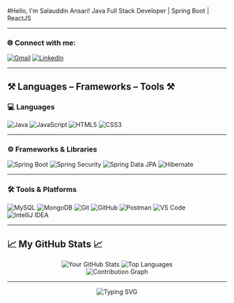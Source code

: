 
  #Hello, I'm Salauddin Ansari!
  Java Full Stack Developer | Spring Boot | ReactJS




---

### 🌐 Connect with me:

[![Gmail](https://img.shields.io/badge/Gmail-D14836?style=for-the-badge&logo=gmail&logoColor=white)](mailto:yourmail@gmail.com)
[![LinkedIn](https://img.shields.io/badge/LinkedIn-0A66C2?style=for-the-badge&logo=linkedin&logoColor=white)](https://www.linkedin.com/in/salauddin-ansari-560468238/)

---

## ⚒️ Languages – Frameworks – Tools ⚒️

### 💻 Languages
![Java](https://img.shields.io/badge/Java-ED8B00?style=for-the-badge&logo=openjdk&logoColor=white)
![JavaScript](https://img.shields.io/badge/JavaScript-F7DF1E?style=for-the-badge&logo=javascript&logoColor=black)
![HTML5](https://img.shields.io/badge/HTML5-E34F26?style=for-the-badge&logo=html5&logoColor=white)
![CSS3](https://img.shields.io/badge/CSS3-1572B6?style=for-the-badge&logo=css3&logoColor=white)

---

### ⚙️ Frameworks & Libraries
![Spring Boot](https://img.shields.io/badge/Spring%20Boot-6DB33F?style=for-the-badge&logo=spring-boot&logoColor=white)
![Spring Security](https://img.shields.io/badge/Spring%20Security-F7DF1E?style=for-the-badge&logo=spring-security&logoColor=white)
![Spring Data JPA](https://img.shields.io/badge/Spring%20Data%20JPA-E34F26?style=for-the-badge&logo=spring&logoColor=white)
![Hibernate](https://img.shields.io/badge/Hibernate-59666C?style=for-the-badge&logo=hibernate&logoColor=white)



---

### 🛠️ Tools & Platforms
![MySQL](https://img.shields.io/badge/MySQL-4479A1?style=for-the-badge&logo=mysql&logoColor=white)
![MongoDB](https://img.shields.io/badge/MongoDB-4EA94B?style=for-the-badge&logo=mongodb&logoColor=white)
![Git](https://img.shields.io/badge/Git-F05032?style=for-the-badge&logo=git&logoColor=white)
![GitHub](https://img.shields.io/badge/GitHub-181717?style=for-the-badge&logo=github&logoColor=white)
![Postman](https://img.shields.io/badge/Postman-FF6C37?style=for-the-badge&logo=postman&logoColor=white)
![VS Code](https://img.shields.io/badge/VS%20Code-0078D4?style=for-the-badge&logo=visual-studio-code&logoColor=white)
![IntelliJ IDEA](https://img.shields.io/badge/IntelliJ%20IDEA-000000?style=for-the-badge&logo=intellij-idea&logoColor=white)

---

## 📈 My GitHub Stats 📈
<div align="center">
  <img src="https://github-readme-stats.vercel.app/api?username=AnsariSalauddin&show_icons=true&theme=dark" alt="Your GitHub Stats" />
  <img src="https://github-readme-stats.vercel.app/api/top-langs/?username=AnsariSalauddin&layout=compact&theme=dark" alt="Top Languages" />
</div>

<div align="center">
  <img src="https://github-profile-summary-cards.vercel.app/api/cards/profile-details?username=AnsariSalauddin&theme=dark" alt="Contribution Graph" />
</div>

---

<div align="center">
  <img src="https://readme-typing-svg.herokuapp.com/?font=Righteous&size=25&center=true&vCenter=true&width=500&height=70&duration=4000&lines=Thanks+for+checking+out+my+profile!%3BLet's+build+something+great+together!" alt="Typing SVG" />
</div>
